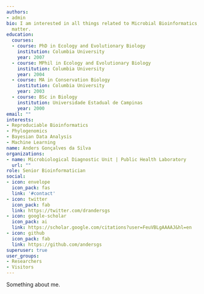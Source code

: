 ```yaml
---
authors:
- admin
bio: I am interested in all things related to Microbial Bioinformatics, in particular, I am interested in developing robust approaches to support the transition to genomics in Public Health Labs.
  matter.
education:
  courses:
  - course: PhD in Ecology and Evolutionary Biology
    institution: Columbia University
    year: 2007
  - course: MPhil in Ecology and Evolutionary Biology
    institution: Columbia University
    year: 2004
  - course: MA in Conservation Biology
    institution: Columbia University
    year: 2003
  - course: BSc in Biology
    institution: Universidade Estadual de Campinas
    year: 2000
email: ""
interests:
- Reproduciable Bioinformatics
- Phylogenomics
- Bayesian Data Analysis
- Machine Learning
name: Anders Gonçalves da Silva
organizations:
- name: Microbiological Diagnostic Unit | Public Health Laboratory
  url: ""
role: Senior Bioinformatician
social:
- icon: envelope
  icon_pack: fas
  link: '#contact'
- icon: twitter
  icon_pack: fab
  link: https://twitter.com/drandersgs
- icon: google-scholar
  icon_pack: ai
  link: https://scholar.google.com/citations?user=FeuVBLgAAAAJ&hl=en
- icon: github
  icon_pack: fab
  link: https://github.com/andersgs
superuser: true
user_groups:
- Researchers
- Visitors
---
```


Something about me. 

